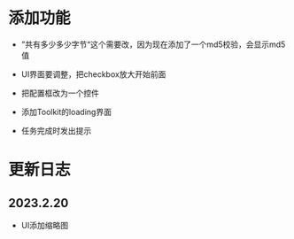 # 添加功能

* ”共有多少多少字节“这个需要改，因为现在添加了一个md5校验，会显示md5值

* UI界面要调整，把checkbox放大开始前面

* 把配置框改为一个控件

* 添加Toolkit的loading界面

* 任务完成时发出提示

# 更新日志

## 2023.2.20

* UI添加缩略图
